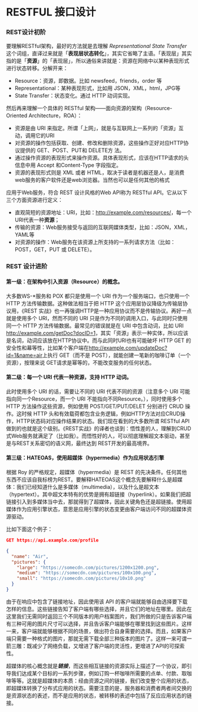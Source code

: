 # RESTFUL 接口设计

### REST设计初阶
要理解RESTful架构，最好的方法就是去理解 *Representational State Transfer* 这个词组，直译过来就是「**表现层状态转化**」，其实它省略了主语。「表现层」其实指的是「**资源**」的「表现层」，所以通俗来讲就是：资源在网络中以某种表现形式进行状态转移。分解开来：

* Resource：资源，即数据。比如 newsfeed，friends，order 等
* Representational：某种表现形式，比如用 JSON，XML，html，JPG等
* State Transfer：状态变化。通过 HTTP 动词实现。

然后再来理解一个具体的 RESTful 架构——面向资源的架构（Resource-Oriented Architecture，ROA）：

* 资源是由 URI 来指定。所谓「上网」，就是与互联网上一系列的「资源」互动，调用它的URI
* 对资源的操作包括获取、创建、修改和删除资源，这些操作正好对应HTTP协议提供的 GET、POST、PUT和 DELETE方 法。
* 通过操作资源的表现形式来操作资源。具体表现形式，应该在HTTP请求的头信息中用 Accept 和Content-Type 字段指定。
* 资源的表现形式则是 XML 或者 HTML，取决于读者是机器还是人，是消费web服务的客户软件还是web浏览器。当然也可以是任何其他的格式

应用于Web服务，符合 REST 设计风格的Web API称为 RESTful API。它从以下三个方面资源进行定义：

* 直观简短的资源地址：URI，比如：<http://example.com/resources/>，每一个URI代表一种**资源**；
* 传输的资源：Web服务接受与返回的互联网媒体类型，比如：JSON，XML，YAML等
* 对资源的操作：Web服务在该资源上所支持的一系列请求方法（比如：POST，GET，PUT 或 DELETE）。

### REST 设计进阶
#### 第一级：在架构中引入资源（Resource）的概念。
大多数WS-*服务和 POX 都只是使用一个 URI 作为一个服务端口，也只使用一个 HTTP 方法传输数据。这种做法相当于把 HTTP 这个应用层协议降级为传输层协议用，《REST 实战》也一再强调HTTP是一种应用协议而不是传输协议。再好一点就是使用多个 URI，然而不同的 URI 只是作为不同的调用入口，与此同时只使用同一个 HTTP 方法传输数据。最常见的错误就是在 URI 中包含动词，比如 URI <http://example.com/getDoc?docID=1>，其实「资源」表示一种实体，所以应该是名词，动词应该放在HTTP协议中。而与此同时URI也有可能破坏 HTTP GET 的安全性和幕等性，比如某个客户端在<http://example.com/updateDoc?id=1&name=air>上执行 GET（而不是 POST），就能创建一笔新的咖啡订单（一个资源），按理来说 GET请求是幂等的，不能改变服务的任何状态。

#### 第二级：每一个 URI 代表一种资源，支持 HTTP 动词。
此时使用多个 URI 的话，需要让不同的 URI 代表不同的资源（注意多个 URI 可能指向同一个Resource，而一个 URI 不能指向不同Resource。），同时使用多个 HTTP 方法操作这些资源，例如使用 POST/GET/PUT/DELET 分别进行 CRUD 操作。这时候 HTTP 头和有效载荷都包含业务逻辑，例如HTTP方法对应CRUD操作，HTTP状态码对应操作结果的状态。我们现在看到的大多数所谓 RESTful API做到的也就是这个级别。《REST实战》的译者也谈到：悟性差的人，理解到CRUD式Web服务就满足了（比如我）。而悟性好的人，可以彻底理解超文本驱动，甚至是与REST关系密切的语义网，最终达到 REST开发的最高境界。

#### 第三级：HATEOAS，使用超媒体（hypermedia）作为应用状态引擎
根据 Roy 的严格规定，超媒体（hypermedia）是 REST 的先决条件。任何其他东西不应该自我标榜为REST。要解释HATEOAS这个概念先要解释什么是超媒体：我们已经知道什么是多媒体（multimedia），以及什么是超文本（hypertext）。其中超文本特有的优势是拥有超链接（hyperlink）。如果我们把超链接引入到多媒体当中去，那就得到了超媒体，因此关键角色还是超链接。使用超媒体作为应用引擎状态，意思是应用引擎的状态变更由客户端访问不同的超媒体资源驱动。

比如下面这个例子：

```json
GET https://api.example.com/profile

{
  "name": "Air",
  "pictures": {
    "large": "https://somecdn.com/pictures/1200x1200.png",
    "medium": "https://somecdn.com/pictures/100x100.png",
    "small": "https://somecdn.com/pictures/10x10.png"
  }
}
```
由于在响应中包含了链接地址，因此使用该 API 的客户端就能够自由选择要下载怎样的信息。这些链接告知了客户端有哪些选择，并且它们的地址在哪里。因此在这里我们无需同时返回三个不同版本的用户档案图片，我们所做的只是告诉客户端有三种可用的图片尺寸可以选择，并且告诉客户端能够在哪里找到这些图片。这样一来，客户端就能够根据不同的场景，做出符合自身需要的选择。而且，如果客户端只需要一种格式的图片，那就无需下载全部三种版本的图片了。这样一来可谓一箭三雕：既减少了网络负载，又增进了客户端的灵活性，更增进了API的可探索性。


超媒体的核心概念就是***链接***，而这些相互链接的资源实际上描述了一个协议，即引导我们达成某个目标的一系列步骤，例如订购一杯咖啡所需要的点单、付款、取咖啡等等。这就是超媒体的本质：经由资源之间的链接，我们改变整个应用的状态，即超媒体转换了分布式应用的状态。需要注意的是，服务器和消费者两者间交换的是资源状态的表述，而不是应用的状态，被转移的表述中包括了反应应用状态的链接。